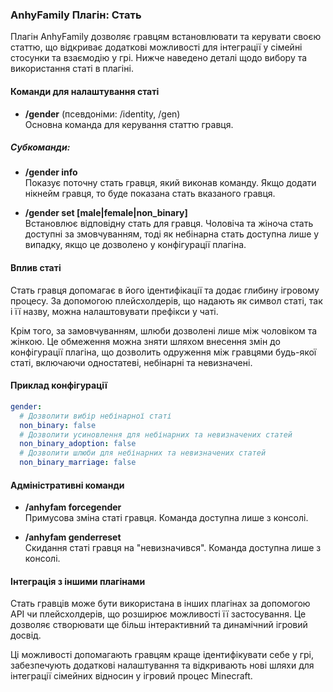### AnhyFamily Плагін: Стать

Плагін AnhyFamily дозволяє гравцям встановлювати та керувати своєю статтю, що відкриває додаткові можливості для інтеграції у сімейні стосунки та взаємодію у грі. Нижче наведено деталі щодо вибору та використання статі в плагіні.

#### Команди для налаштування статі
- **/gender** (псевдоніми: /identity, /gen)  
  Основна команда для керування статтю гравця.

##### Субкоманди:
- **/gender info**  
  Показує поточну стать гравця, який виконав команду. Якщо додати нікнейм гравця, то буде показана стать вказаного гравця.

- **/gender set [male|female|non_binary]**  
  Встановлює відповідну стать для гравця. Чоловіча та жіноча стать доступні за змовчуванням, тоді як небінарна стать доступна лише у випадку, якщо це дозволено у конфігурації плагіна.

#### Вплив статі
Стать гравця допомагає в його ідентифікації та додає глибину ігровому процесу. За допомогою плейсхолдерів, що надають як символ статі, так і її назву, можна налаштовувати префікси у чаті. 

Крім того, за замовчуванням, шлюби дозволені лише між чоловіком та жінкою. Це обмеження можна зняти шляхом внесення змін до конфігурації плагіна, що дозволить одруження між гравцями будь-якої статі, включаючи одностатеві, небінарні та невизначені.

#### Приклад конфігурації
```yaml
gender:
  # Дозволити вибір небінарної статі
  non_binary: false
  # Дозволити усиновлення для небінарних та невизначених статей
  non_binary_adoption: false
  # Дозволити шлюби для небінарних та невизначених статей
  non_binary_marriage: false
```

#### Адміністративні команди
- **/anhyfam forcegender <PlayerName> <gender>**  
  Примусова зміна статі гравця. Команда доступна лише з консолі.

- **/anhyfam genderreset <PlayerName>**  
  Скидання статі гравця на "невизначився". Команда доступна лише з консолі.

#### Інтеграція з іншими плагінами
Стать гравців може бути використана в інших плагінах за допомогою API чи плейсхолдерів, що розширює можливості її застосування. Це дозволяє створювати ще більш інтерактивний та динамічний ігровий досвід.

Ці можливості допомагають гравцям краще ідентифікувати себе у грі, забезпечують додаткові налаштування та відкривають нові шляхи для інтеграції сімейних відносин у ігровий процес Minecraft.